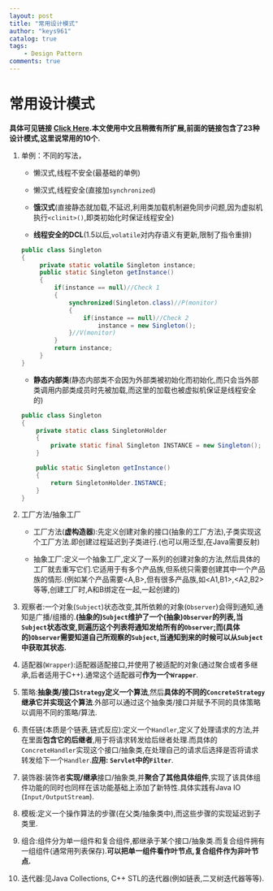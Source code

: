 ```yaml
---
layout: post
title: "常用设计模式"
author: "keys961"
catalog: true
tags:
	- Design Pattern
comments: true
---
```


# 常用设计模式

**具体可见链接 <a href="https://keys961.github.io//2017-09-01/DesignPattern">Click Here</a>.本文使用中文且稍微有所扩展,前面的链接包含了23种设计模式,这里说常用的10个.**

1. 单例：不同的写法，

	- 懒汉式,线程不安全(最基础的单例)

	- 懒汉式,线程安全(直接加`synchronized`)

	- **饿汉式**(直接静态就加载,不延迟,利用类加载机制避免同步问题,因为虚拟机执行`<clinit>()`,即类初始化时保证线程安全)

	- **线程安全的DCL**(1.5以后,`volatile`对内存语义有更新,限制了指令重排)

   ```java
   public class Singleton
   {
   		private static volatile Singleton instance;  	
     	public static Singleton getInstance()
       	{
     		if(instance == null)//Check 1
            {    					
				synchronized(Singleton.class)//P(monitor)
                {
                 	if(instance == null)//Check 2
                     	instance = new Singleton();
                }//V(monitor)
   			}
       		return instance;
   		}
   }
   ```

	- **静态内部类**(静态内部类不会因为外部类被初始化而初始化,而只会当外部类调用内部类成员时先被加载,而这里的加载也被虚拟机保证是线程安全的)

	```java
	public class Singleton
   	{
   		private static class SingletonHolder
		{
			private static final Singleton INSTANCE = new Singleton();
		}

     	public static Singleton getInstance()
       	{
     		return SingletonHolder.INSTANCE;
   		}
   	}
	```

2. ​工厂方法/抽象工厂

	- 工厂方法(**虚构造器**):先定义创建对象的接口(抽象的工厂方法),子类实现这个工厂方法.即创建过程延迟到子类进行.(也可以用泛型,在Java需要反射)

	- 抽象工厂:定义一个抽象工厂,定义了一系列的创建对象的方法,然后具体的工厂就去重写它们.它适用于有多个产品族,但系统只需要创建其中一个产品族的情形.(例如某个产品需要<A,B>,但有很多产品族,如<A1,B1>,<A2,B2>等等,创建工厂时,A和B绑定在一起,一起创建的)

3. 观察者:一个对象(`Subject`)状态改变,其所依赖的对象(`Observer`)会得到通知,通知是广播/组播的.**(抽象的)`Subject`维护了一个(抽象)`Observer`的列表,当`Subject`状态改变,则遍历这个列表将通知发给所有的`Observer`;而(具体的)`Observer`需要知道自己所观察的`Subject`,当通知到来的时候可以从`Subject`中获取其状态.**

4. 适配器(`Wrapper`):适配器适配接口,并使用了被适配的对象(通过聚合或者多继承,后者适用于C++).通常这个适配器可**作为一个`Wrapper`**.

5. 策略:**抽象类/接口`Strategy`定义一个算法**,然后**具体的不同的`ConcreteStrategy`继承它并实现这个算法**.外部可以通过这个抽象类/接口并赋予不同的具体策略以调用不同的策略/算法.

6. 责任链(本质是个链表,链式反应):定义一个`Handler`,定义了处理请求的方法,并在里面**包含它的后继者**,用于将请求转发给后继者处理.而具体的`ConcreteHandler`实现这个接口/抽象类,在处理自己的请求后选择是否将请求转发给下一个`Handler`.**应用: `Servlet`中的`Filter`**.

7. 装饰器:装饰者**实现/继承**接口/抽象类,并**聚合了其他具体组件**,实现了该具体组件功能的同时也同样在该功能基础上添加了新特性.具体实践有Java IO (`Input/OutputStream`).

8. 模板:定义一个操作算法的步骤(在父类/抽象类中),而这些步骤的实现延迟到子类里.

9. 组合:组件分为单一组件和复合组件,都继承于某个接口/抽象类.而复合组件拥有一组组件(通常用列表保存).**可以把单一组件看作叶节点,复合组件作为非叶节点.**

10. 迭代器:见Java Collections, C++ STL的迭代器(例如链表,二叉树迭代器等等).


